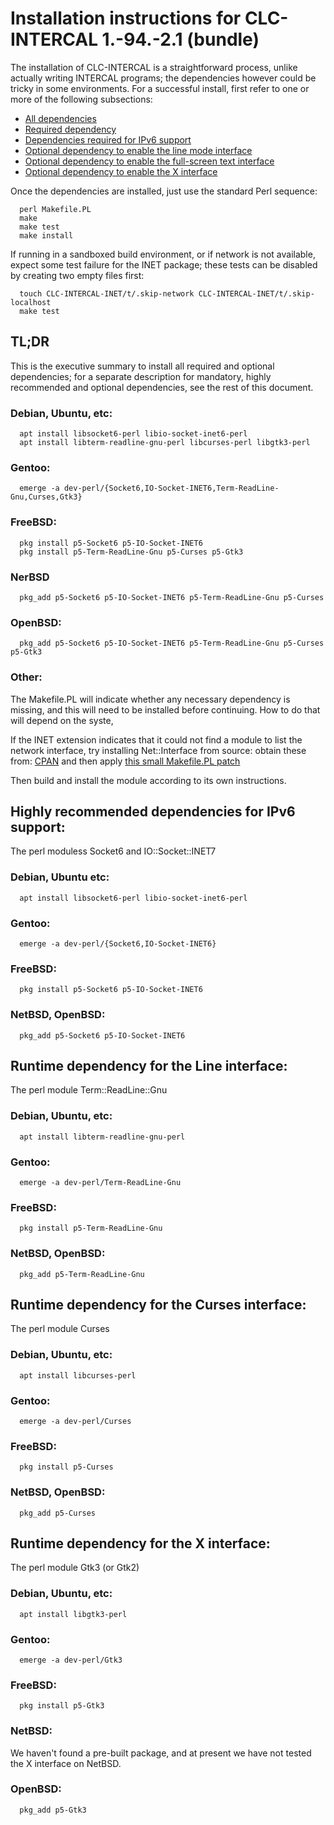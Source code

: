 # Installation instructions for CLC-INTERCAL 1.-94.-2.1 (bundle)

The installation of CLC-INTERCAL is a straightforward process, unlike
actually writing INTERCAL programs; the dependencies however could be
tricky in some environments.  For a successful install, first refer to
one or more of the following subsections:

* [All dependencies](#tldr)
* [Required dependency](#required-dependency)
* [Dependencies required for IPv6 support](#highly-recommended-dependencies-for-ipv6-support)
* [Optional dependency to enable the line mode interface](#runtime-dependency-for-the-line-interface)
* [Optional dependency to enable the full-screen text interface](#runtime-dependency-for-the-curses-interface)
* [Optional dependency to enable the X interface](#runtime-dependency-for-the-x-interface)

Once the dependencies are installed, just use the standard Perl sequence:

```
  perl Makefile.PL
  make
  make test
  make install
```

If running in a sandboxed build environment, or if network is not available,
expect some test failure for the INET package; these tests can be disabled
by creating two empty files first:

```
  touch CLC-INTERCAL-INET/t/.skip-network CLC-INTERCAL-INET/t/.skip-localhost
  make test
```

## TL;DR

This is the executive summary to install all required and optional
dependencies; for a separate description for mandatory, highly recommended
and optional dependencies, see the rest of this document.

### Debian, Ubuntu, etc:

```
  apt install libsocket6-perl libio-socket-inet6-perl
  apt install libterm-readline-gnu-perl libcurses-perl libgtk3-perl
```

### Gentoo:

```
  emerge -a dev-perl/{Socket6,IO-Socket-INET6,Term-ReadLine-Gnu,Curses,Gtk3}
```

### FreeBSD:

```
  pkg install p5-Socket6 p5-IO-Socket-INET6
  pkg install p5-Term-ReadLine-Gnu p5-Curses p5-Gtk3
```

### NerBSD

```
  pkg_add p5-Socket6 p5-IO-Socket-INET6 p5-Term-ReadLine-Gnu p5-Curses
```

### OpenBSD:

```
  pkg_add p5-Socket6 p5-IO-Socket-INET6 p5-Term-ReadLine-Gnu p5-Curses p5-Gtk3
```

### Other:

The Makefile.PL will indicate whether any necessary dependency is missing, and
this will need to be installed before continuing.  How to do that will depend
on the syste,

If the INET extension indicates that it could not find a module to list the
network interface, try installing Net::Interface from source: obtain these
from: [CPAN](https://metacpan.org/pod/Net::Interface) and then apply
[this small Makefile.PL
patch](https://uilebheist.srht.site/patches/Net-Interface-Makefile.patch)

Then build and install the module according to its own instructions.



## Highly recommended dependencies for IPv6 support:

The perl moduless Socket6 and IO::Socket::INET7

### Debian, Ubuntu etc:

```
  apt install libsocket6-perl libio-socket-inet6-perl
```

### Gentoo:

```
  emerge -a dev-perl/{Socket6,IO-Socket-INET6}
```

### FreeBSD:

```
  pkg install p5-Socket6 p5-IO-Socket-INET6
```

### NetBSD, OpenBSD:

```
  pkg_add p5-Socket6 p5-IO-Socket-INET6
```


## Runtime dependency for the Line interface:

The perl module Term::ReadLine::Gnu

### Debian, Ubuntu, etc:

```
  apt install libterm-readline-gnu-perl
```

### Gentoo:

```
  emerge -a dev-perl/Term-ReadLine-Gnu
```

### FreeBSD:

```
  pkg install p5-Term-ReadLine-Gnu
```

### NetBSD, OpenBSD:

```
  pkg_add p5-Term-ReadLine-Gnu
```



## Runtime dependency for the Curses interface:

The perl module Curses

### Debian, Ubuntu, etc:

```
  apt install libcurses-perl
```

### Gentoo:

```
  emerge -a dev-perl/Curses
```

### FreeBSD:

```
  pkg install p5-Curses
```

### NetBSD, OpenBSD:

```
  pkg_add p5-Curses
```

## Runtime dependency for the X interface:

The perl module Gtk3 (or Gtk2)

### Debian, Ubuntu, etc:

```
  apt install libgtk3-perl
```

### Gentoo:

```
  emerge -a dev-perl/Gtk3
```

### FreeBSD:

```
  pkg install p5-Gtk3
```

### NetBSD:

We haven't found a pre-built package, and at present we have not tested the X
interface on NetBSD.

### OpenBSD:

```
  pkg_add p5-Gtk3
```

